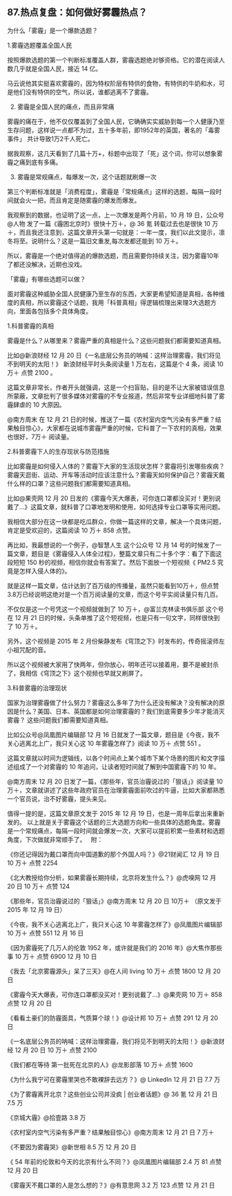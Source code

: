 ## 87.热点复盘：如何做好雾霾热点？
为什么「雾霾」是一个爆款选题？ 


1.雾霾选题覆盖全国人民


按照爆款选题的第一个判断标准覆盖人群，雾霾选题绝对够资格。它的潜在阅读人数几乎就是全国人民，接近 14 亿。


马云说他其实挺喜欢雾霾的，因为特权阶层有特供的食物，有特供的牛奶和水，可是他们没有特供的空气，所以说，谁都逃离不了雾霾。


2. 雾霾是全国人民的痛点，而且非常痛

雾霾的痛在于，他不仅仅覆盖到了全国人民，它确确实实威胁到每一个人健康乃至生存问题，这样说一点都不为过，五十多年前，即1952年的英国，著名的「毒雾事件」 共计导致1万2千人死亡。


据我观察，这几天看到了几篇十万+，标题中出现了「死」这个词，你可以想象雾霾之痛到底有多痛。


3. 雾霾是常规痛点，每爆发一次，这个话题就刷爆一次

第三个判断标准就是「消费程度」，雾霾是「常规痛点」这样的选题，每隔一段时间就会火一把，而且肯定是随雾霾的爆发而爆发。


我观察到的数据，也证明了这一点，上一次爆发是两个月前，10 月 19 日，公众号@人物 发了一篇《霾困北京时》很快十万＋，@ 36 氪 转载过去也是很快 10 万＋，而且我还注意到，这篇文章开头第一句就是：一年一度，我们以此文提示，凛冬将至。说明什么？这是一篇旧文重发,每次发都还能到 10 万＋。


所以，雾霾是一个绝对值得追的爆款选题，而且需要你持续关注，因为雾霾10年了都还没解决，近期也没戏。 


「雾霾」有哪些选题可以做？


面对雾霾这种威胁全国人民健康乃至生存的东西，大家更希望知道是真相，各种维度的真相，所以雾霾这个话题，我用「科普真相」得逻辑梳理出来理3大选题方向，里面各包括多个具体角度。


1.科普雾霾的真相


雾霾是什么？从哪里来？雾霾严重的真相是什么？这些问题我们都需要知道真相。


比如@新浪财经 12 月 20 日《一名底层公务员的呐喊：这样治理雾霾，我们将见不到明天的太阳！》 新浪财经平时头条阅读量 1 万左右，这篇是个 4 条，阅读 10 万＋ 点赞 2100 。


这篇文章非常长，作者开头就强调，这是一个扫盲贴，目的是不让大家被错误信息所蒙蔽，文章批判了很多媒体对雾霾的不专业报道，然后非常专业详细地科普了雾霾肆虐的 10 大原因。 


@南方周末 在 12 月 21 日的时候，推送了一篇《农村室内空气污染有多严重？结果触目惊心》，大家都在说城市雾霾严重的时候，它科普了一下农村的真相，效果也很好，7万＋ 阅读量。


2.科普雾霾下人的生存现状与防范措施


比如雾霾是如何侵入人体的？雾霾下大家的生活现状怎样？雾霾将引发哪些疾病？雾霾天逛街、运动、开车等活动时应该注意什么？雾霾天如何保护自己？雾霾天戴什么样的口罩？这些问题我们都需要知道真相。


比如@果壳网 12 月 20 日发的《雾霾今天大爆表，可你连口罩都没买对！更别说戴了…》这篇文章，就科普了口罩地发明和使用，如何选择专业口罩等实用问题。


我相信大部分在这一块都是吃瓜群众，你做一篇这样的文章，解决一个具体问题，肯定是受欢迎的，这篇阅读 10 万＋ 858 点赞。


再比如，我最想说的一个例子，@智慧人生 这个公众号 12 月 14 号的时候发了一篇文章，题目是《雾霾侵入人体全过程》，整篇文章只有二十多个字：看了下面这段短短 150 秒的视频，相信你就会有答案了。然后下面放一个短视频《 PM2.5 究竟是怎样入侵人体的》。


就是这样一篇文章，估计达到了百万级的传播量，虽然只能看到10万＋，但点赞3.8万已经说明这绝对是一个百万阅读量的文章，而这个号平实阅读量只有几百。


不仅仅是这一个号凭这一个视频就做到了 10 万＋，@富兰克林读书俱乐部 这个号在 12 月 21 日的时候，头条单推了这个短视频，也是只有一句文字，同样很快到了 10 万＋。


另外，这个视频是 2015 年 2 月份柴静发布《穹顶之下》时发布的，传奇摇滚师左小祖咒配的音。


所以这个视频被大家用了快两年，但你放心，明年还可以接着用，要不是被封杀了，我相信《穹顶之下》这个视频也早就又刷屏了。 


3.科普雾霾的治理现状


国家为治理雾霾做了什么努力？雾霾这么多年了为什么还没有解决？没有解决的原因是什么？美国、日本、英国都是如何治理雾霾的？我们到底需要多少年才能消灭雾霾？
这些问题我们都需要知道真相。


比如公众号@凤凰图片编辑部 12 月 16 日就发了一篇文章，题目是《今夜，我不关心逃离北上广，我只关心这 10 年雾霾怎样了》阅读 10 万＋ 点赞 551 。


这篇文章就以时间为逻辑线，以各个时间点上某个城市下某个场景的图片和文字描述组成了一个对雾霾的 10 年追问，让读者短时间就了解到中国雾霾下的 10 年。


@南方周末 12 月 20 日发了一篇，《那些年，官员治霾说过的「狠话」》阅读量 10 万＋，文章就讲述了这些年政府官员在治理雾霾面前吹过的牛逼，比如大家都熟悉一个官员说，治不好雾霾，提头来见。


值得一提的是，这篇文章原文发于 2015 年 12 月 19 日，也是一周年后拿出来重新发的。
以上就是关于雾霾这个话题的三大选题方向和一些具体的选题角度。雾霾是一个常规痛点，每隔一段时间就会爆发一次，大家可以提前积累一些素材和选题角度，下次做就非常顺手了。
 
附：


《你还记得因为戴口罩而向中国道歉的那个外国人吗？》@21财闻汇 12 月 19 日 10 万＋ 点赞 2254


《北大教授给你分析，如果雾霾长期持续，北京将发生什么？》@虎嗅网 12 月 20 日 10 万＋ 点赞 124


《那些年，官员治霾说过的「狠话」》@南方周末 12 月 20 日 10万＋ （原文发于 2015 年 12 月 19 日）


《今夜，我不关心逃离北上广，我只关心这 10 年雾霾怎样了》@凤凰图片编辑部 10 万＋ 点赞 551 12 月 16 日


《因为雾霾死了几万人的伦敦 1952 年，或许就是我们的 2016 年》@大焦作那些事 10 万＋ 点赞 6900 12 月 10 日


《我去「北京雾霾源头」呆了三天》@在人间 living 10 万＋ 点赞 1800 12 月 20 日


《雾霾今天大爆表，可你连口罩都没买对！更别说戴了…》@果壳网 10 万＋ 858 点赞 12 月 20 日


《看看土豪们的防霾面具，气质算个球！》@设计邦 10 万＋ 点赞 291 12 月 20 日


《一名底层公务员的呐喊：这样治理雾霾，我们将见不到明天的太阳！》@新浪财经 12 月 20 日 10 万＋ 点赞 2100


《我们都在等待 第一批死在北京的人》@龙影部落 10 万＋ 点赞 1600


《为什么我宁可在雾霾里哭也不敢裸辞去远方？》@ LinkedIn 12 月 21 日 7.7 万


《为了雾霾离开北京？这些创业公司并没疯 | 创业者话题》@ 36 氪 12 月 21 日 7.5 万


《京城大霾》@拾壹路 3.8 万 


《农村室内空气污染有多严重？结果触目惊心》@南方周末 12 月 21 日 7 万＋


《不要因为雾霾哭》@新世相 8.5 万 12 月 20 日 


《 54 年前的伦敦和今天的北京有什么不同？》@凤凰图片编辑部 2.4 万 81 点赞 12 月 20 日


《雾霾天不戴口罩的人是怎么想的？》@有意思网 3.2 万 123 点赞 12 月 21 日

